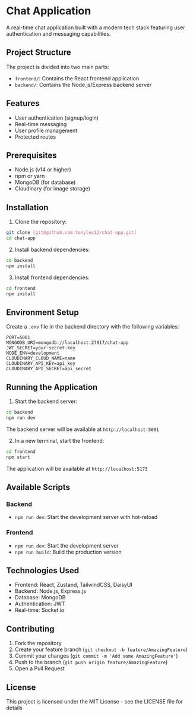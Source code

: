 # Chat Application

A real-time chat application built with a modern tech stack featuring user authentication and messaging capabilities.

## Project Structure

The project is divided into two main parts:

- `frontend/`: Contains the React frontend application
- `backend/`: Contains the Node.js/Express backend server

## Features

- User authentication (signup/login)
- Real-time messaging
- User profile management
- Protected routes

## Prerequisites

- Node.js (v14 or higher)
- npm or yarn
- MongoDB (for database)
- Cloudinary (for image storage)

## Installation

1. Clone the repository:
```bash
git clone [git@github.com:tonylex12/chat-app.git]
cd chat-app
```

2. Install backend dependencies:
```bash
cd backend
npm install
```

3. Install frontend dependencies:
```bash
cd frontend
npm install
```

## Environment Setup

Create a `.env` file in the backend directory with the following variables:

```
PORT=5001
MONGODB_URI=mongodb://localhost:27017/chat-app
JWT_SECRET=your-secret-key
NODE_ENV=development
CLOUDINARY_CLOUD_NAME=name
CLOUDINARY_API_KEY=api_key
CLOUDINARY_API_SECRET=api_secret
```

## Running the Application

1. Start the backend server:
```bash
cd backend
npm run dev
```

The backend server will be available at `http://localhost:5001`

2. In a new terminal, start the frontend:
```bash
cd frontend
npm start
```

The application will be available at `http://localhost:5173`

## Available Scripts

### Backend

- `npm run dev`: Start the development server with hot-reload

### Frontend

- `npm run dev`: Start the development server
- `npm run build`: Build the production version

## Technologies Used

- Frontend: React, Zustand, TailwindCSS, DaisyUI
- Backend: Node.js, Express.js
- Database: MongoDB
- Authentication: JWT
- Real-time: Socket.io

## Contributing

1. Fork the repository
2. Create your feature branch (`git checkout -b feature/AmazingFeature`)
3. Commit your changes (`git commit -m 'Add some AmazingFeature'`)
4. Push to the branch (`git push origin feature/AmazingFeature`)
5. Open a Pull Request

## License

This project is licensed under the MIT License - see the LICENSE file for details
